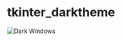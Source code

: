 # tkinter_darktheme
![Dark Windows]("https://raw.githubusercontent.com/freddywicaksono/tkinter_darktheme/main/tkinter_dark_theme.jpg")

